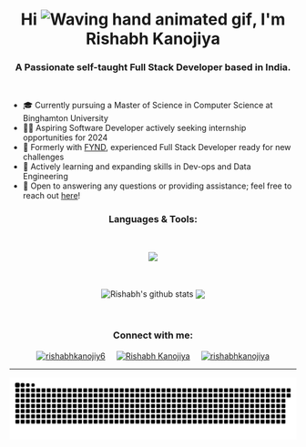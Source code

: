 <h1 align="center">Hi <img src="https://raw.githubusercontent.com/nixin72/nixin72/master/wave.gif" 
         alt="Waving hand animated gif"
         height="45"
         width="45" />, I'm Rishabh Kanojiya</h1>
<h3 align="center">A Passionate self-taught Full Stack Developer based in India.</h3>

<br>


<p align="center">

- 🎓 Currently pursuing a Master of Science in Computer Science at Binghamton University
- 👨‍💻 Aspiring Software Developer actively seeking internship opportunities for 2024
- 💼 Formerly with [FYND](https://www.linkedin.com/in/rishabhkanojiya/), experienced Full Stack Developer ready for new challenges
- 🌱 Actively learning and expanding skills in Dev-ops and Data Engineering
- 💬 Open to answering any questions or providing assistance; feel free to reach out [here](mailto:rishabhkanojiya75@gmail.com)!

<h3 align="center">Languages & Tools:</h3>
<br>


<p align="center">
  <a href="https://skillicons.dev">
    <img src="https://skillicons.dev/icons?i=js,ts,react,postgres,mongodb,graphql,nodejs,express,docker,kubernetes,githubactions,aws,azure,github,linux" />
  </a>
</p>

</p>

<br>

<p align="center">
  <img align="center" src="https://github-readme-stats.vercel.app/api?username=rishabhkanojiya&show_icons=true&include_all_commits=true&count_private=true&theme=tokyonight" alt="Rishabh's github stats" />

  <img align="center" src="https://github-readme-stats.vercel.app/api/top-langs/?username=rishabhkanojiya&layout=compact&theme=tokyonight" />
</p>




<!-- 
<img align="center" alt="GIF" src="https://github.com/abhisheknaiidu/abhisheknaiidu/blob/master/code.gif?raw=true" width="500" height="320" /> -->


<br>


<p align="center">


<h3 align="center">Connect with me:</h3>
<p align="center">
<a href="https://twitter.com/rishabhkanojiy6" target="blank"><img align="center" src="https://img.icons8.com/cute-clipart/64/000000/twitter.png" alt="rishabhkanojiy6" height="50" width="50" /></a> &nbsp;&nbsp;&nbsp;
<a href="https://www.linkedin.com/in/rishabh-kanojiya-805317148/" target="blank"><img align="center" src="https://img.icons8.com/cute-clipart/64/000000/linkedin.png" alt="Rishabh Kanojiya" height="50" width="50" /></a>&nbsp;&nbsp;&nbsp;&nbsp;
<a href="https://www.instagram.com/" target="blank"><img align="center" src="https://img.icons8.com/cute-clipart/64/000000/instagram-new.png" alt="rishabhkanojiya" height="50" width="50" /></a>
</p>
</p>

<hr>
<!-- https://raw.githubusercontent.com/platane/platane/output/github-contribution-grid-snake.svg -->
<p align="center">
  <img src="https://raw.githubusercontent.com/rishabhkanojiya/rishabhkanojiya/output/github-contribution-grid-snake.svg" alt="snake"></center>
</p>
